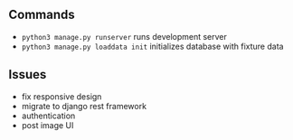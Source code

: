 ## Commands

- `python3 manage.py runserver` runs development server
- `python3 manage.py loaddata init` initializes database with fixture data

## Issues

- fix responsive design
- migrate to django rest framework
- authentication
- post image UI